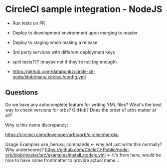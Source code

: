 # CircleCI sample integration - NodeJS

- Run tests on PR
- Deploy to development environment upon merging to master
- Deploy to staging when making a release
- 3rd party services with different deployment keys

- split tests??? (maybe not if they're not big enough)
- https://github.com/datapunkz/circle-cli-node/blob/main/.circleci/config.yml


## Questions

Do we have any autocomplete feature for writing YML files?
What's the best way to check versions for orbs? GitHub?
Does the order of orbs matter at all?


Why is this name discrepancy:

https://circleci.com/developer/orbs/orb/circleci/heroku

Usage Examples
use_heroku_commands <- why not just write this normally?
Why underscores?
https://github.com/CircleCI-Public/node-orb/blob/master/src/examples/install_nodejs.yml <- it's from here, would be nice to have some frontmatter to provide actual name...
